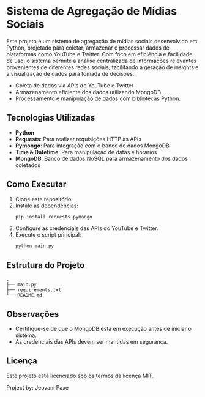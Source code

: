 # Sistema de Agregação de Mídias Sociais
Este projeto é um sistema de agregação de mídias sociais desenvolvido em Python, projetado para coletar, armazenar e processar dados de plataformas como YouTube e Twitter. Com foco em eficiência e facilidade de uso, o sistema permite a análise centralizada de informações relevantes provenientes de diferentes redes sociais, facilitando a geração de insights e a visualização de dados para tomada de decisões.

- Coleta de dados via APIs do YouTube e Twitter
- Armazenamento eficiente dos dados utilizando MongoDB
- Processamento e manipulação de dados com bibliotecas Python.

## Tecnologias Utilizadas

- **Python**
- **Requests**: Para realizar requisições HTTP às APIs
- **Pymongo**: Para integração com o banco de dados MongoDB
- **Time & Datetime**: Para manipulação de datas e horários
- **MongoDB**: Banco de dados NoSQL para armazenamento dos dados coletados

## Como Executar

1. Clone este repositório.
2. Instale as dependências:
    ```bash
    pip install requests pymongo
    ```
3. Configure as credenciais das APIs do YouTube e Twitter.
4. Execute o script principal:
    ```bash
    python main.py
    ```

## Estrutura do Projeto

```
.
├── main.py
├── requirements.txt
└── README.md
```

## Observações

- Certifique-se de que o MongoDB está em execução antes de iniciar o sistema.
- As credenciais das APIs devem ser mantidas em segurança.

## Licença

Este projeto está licenciado sob os termos da licença MIT.

Project by: Jeovani Paxe